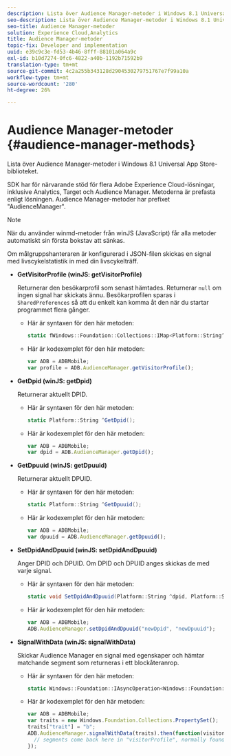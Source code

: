```yaml
---
description: Lista över Audience Manager-metoder i Windows 8.1 Universal App Store-biblioteket.
seo-description: Lista över Audience Manager-metoder i Windows 8.1 Universal App Store-biblioteket.
seo-title: Audience Manager-metoder
solution: Experience Cloud,Analytics
title: Audience Manager-metoder
topic-fix: Developer and implementation
uuid: e39c9c3e-fd53-4b46-8fff-88101a064a9c
exl-id: b10d7274-0fc6-4822-a40b-1192b71592b9
translation-type: tm+mt
source-git-commit: 4c2a255b343128d2904530279751767e7f99a10a
workflow-type: tm+mt
source-wordcount: '280'
ht-degree: 26%

---
```


# Audience Manager-metoder {#audience-manager-methods}

Lista över Audience Manager-metoder i Windows 8.1 Universal App Store-biblioteket.

SDK har för närvarande stöd för flera Adobe Experience Cloud-lösningar, inklusive Analytics, Target och Audience Manager. Metoderna är prefasta enligt lösningen. Audience Manager-metoder har prefixet &quot;AudienceManager&quot;.

>[!NOTE]
>
>När du använder winmd-metoder från winJS (JavaScript) får alla metoder automatiskt sin första bokstav att sänkas.

Om målgruppshanteraren är konfigurerad i JSON-filen skickas en signal med livscykelstatistik in med din livscykelträff.

* **GetVisitorProfile (winJS: getVisitorProfile)**

   Returnerar den besökarprofil som senast hämtades. Returnerar `null` om ingen signal har skickats ännu. Besökarprofilen sparas i `SharedPreferences` så att du enkelt kan komma åt den när du startar programmet flera gånger.

   * Här är syntaxen för den här metoden:

      ```csharp
      static fWindows::Foundation::Collections::IMap<Platform::String^, Platform::Object^> ^GetVisitorProfile();
      ```

   * Här är kodexemplet för den här metoden:

      ```js
      var ADB = ADBMobile; 
      var profile = ADB.AudienceManager.getVisitorProfile();
      ```

* **GetDpid (winJS: getDpid)**

   Returnerar aktuellt DPID.

   * Här är syntaxen för den här metoden:

      ```csharp
      static Platform::String ^GetDpid();
      ```

   * Här är kodexemplet för den här metoden:

      ```js
      var ADB = ADBMobile; 
      var dpid = ADB.AudienceManager.getDpid();
      ```

* **GetDpuuid (winJS: getDpuuid)**

   Returnerar aktuellt DPUID.

   * Här är syntaxen för den här metoden:

      ```csharp
      static Platform::String ^GetDpuuid();
      ```

   * Här är kodexemplet för den här metoden:

      ```js
      var ADB = ADBMobile; 
      var dpuuid = ADB.AudienceManager.getDpuuid();
      ```

* **SetDpidAndDpuuid (winJS: setDpidAndDpuuid)**

   Anger DPID och DPUID. Om DPID och DPUID anges skickas de med varje signal.

   * Här är syntaxen för den här metoden:

      ```csharp
      static void SetDpidAndDpuuid(Platform::String ^dpid, Platform::String ^dpuuid); 
      ```

   * Här är kodexemplet för den här metoden:

      ```js
      var ADB = ADBMobile; 
      ADB.AudienceManager.setDpidAndDpuuid("newDpid", "newDpuuid");
      ```

* **SignalWithData (winJS: signalWithData)**

   Skickar Audience Manager en signal med egenskaper och hämtar matchande segment som returneras i ett blockåteranrop.

   * Här är syntaxen för den här metoden:

      ```csharp
      static Windows::Foundation::IAsyncOperation<Windows::Foundation::Collections::IMap<Platform::String^, Platform::Object> > ^SignalWithData(Windows::Foundation::Collections::IMap<Platform::String^, Platform::Object^> ^data);
      ```

   * Här är kodexemplet för den här metoden:

      ```js
      var ADB = ADBMobile; 
      var traits = new Windows.Foundation.Collections.PropertySet(); 
      traits["trait"] = "b"; 
      ADB.AudienceManager.signalWithData(traits).then(function(visitorProfile) { 
        // segments come back here in "visitorProfile", normally found in the "segs" object of your json 
      }); 
      ```
